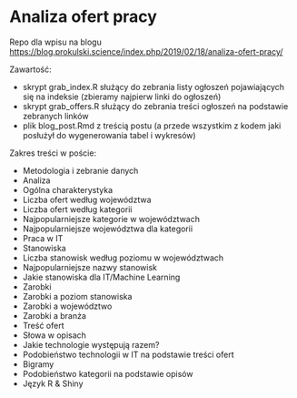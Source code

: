 # Analiza ofert pracy

Repo dla wpisu na blogu https://blog.prokulski.science/index.php/2019/02/18/analiza-ofert-pracy/

Zawartość:

* skrypt grab_index.R służący do zebrania listy ogłoszeń pojawiających się na indeksie (zbieramy najpierw linki do ogłoszeń)
* skrypt grab_offers.R służący do zebrania treści ogłoszeń na podstawie zebranych linków
* plik blog_post.Rmd z treścią postu (a przede wszystkim z kodem jaki posłużył do wygenerowania tabel i wykresów)

Zakres treści w poście:

* Metodologia i zebranie danych
* Analiza
* Ogólna charakterystyka
* Liczba ofert według województwa
* Liczba ofert według kategorii
* Najpopularniejsze kategorie w województwach
* Najpopularniejsze województwa dla kategorii
* Praca w IT
* Stanowiska
* Liczba stanowisk według poziomu w województwach
* Najpopularniejsze nazwy stanowisk
* Jakie stanowiska dla IT/Machine Learning
* Zarobki
* Zarobki a poziom stanowiska
* Zarobki a województwo
* Zarobki a branża
* Treść ofert
* Słowa w opisach
* Jakie technologie występują razem?
* Podobieństwo technologii w IT na podstawie treści ofert
* Bigramy
* Podobieństwo kategorii na podstawie opisów
* Język R & Shiny

